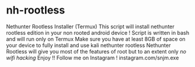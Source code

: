 # nh-rootless
Nethunter Rootless Installer (Termux)
This script will install nethunter rootless edition in your non rooted android device !
Script is written in bash and will run only on Termux
Make sure you have at least 8GB of space on your device to fully install and use kali nethunter rootless
Nethunter Rootless will give you most of the features of root but to an extent only *no wifi hacking*
Enjoy !!
Follow me on Instagram ! instagram.com/snjm.exe
